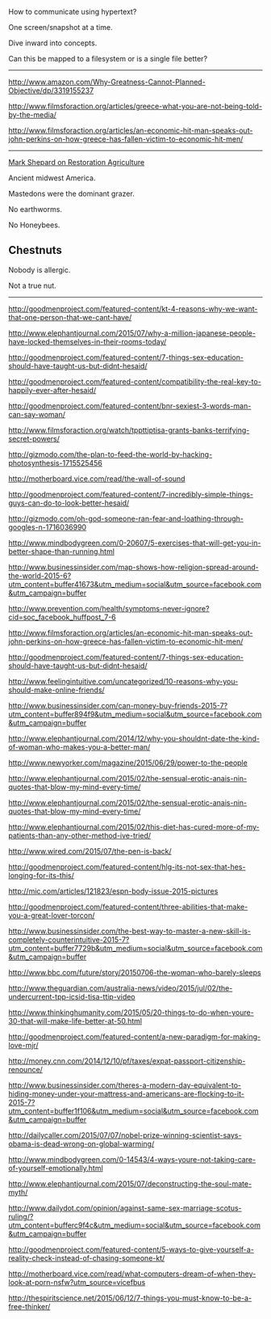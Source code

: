 How to communicate using hypertext?

One screen/snapshot at a time.

Dive inward into concepts.

Can this be mapped to a filesystem or is a single file better?

---

<a href="http://www.amazon.com/Why-Greatness-Cannot-Planned-Objective/dp/3319155237" target="_blank">http://www.amazon.com/Why-Greatness-Cannot-Planned-Objective/dp/3319155237</a>

<a href="http://www.filmsforaction.org/articles/greece-what-you-are-not-being-told-by-the-media/" target="_blank">http://www.filmsforaction.org/articles/greece-what-you-are-not-being-told-by-the-media/</a>

<a href="http://www.filmsforaction.org/articles/an-economic-hit-man-speaks-out-john-perkins-on-how-greece-has-fallen-victim-to-economic-hit-men/" target="_blank">http://www.filmsforaction.org/articles/an-economic-hit-man-speaks-out-john-perkins-on-how-greece-has-fallen-victim-to-economic-hit-men/</a>

---

<a href="https://www.youtube.com/watch?v=kb_t-sVVzF0" target="_blank">Mark Shepard on Restoration Agriculture</a>

Ancient midwest America.

Mastedons were the dominant grazer.

No earthworms.

No Honeybees.

## Chestnuts

Nobody is allergic.

Not a true nut.

---

<a href="http://goodmenproject.com/featured-content/kt-4-reasons-why-we-want-that-one-person-that-we-cant-have/" target="_blank">http://goodmenproject.com/featured-content/kt-4-reasons-why-we-want-that-one-person-that-we-cant-have/</a>

<a href="http://www.elephantjournal.com/2015/07/why-a-million-japanese-people-have-locked-themselves-in-their-rooms-today/" target="_blank">http://www.elephantjournal.com/2015/07/why-a-million-japanese-people-have-locked-themselves-in-their-rooms-today/</a>

<a href="http://goodmenproject.com/featured-content/7-things-sex-education-should-have-taught-us-but-didnt-hesaid/" target="_blank">http://goodmenproject.com/featured-content/7-things-sex-education-should-have-taught-us-but-didnt-hesaid/</a>

<a href="http://goodmenproject.com/featured-content/compatibility-the-real-key-to-happily-ever-after-hesaid/" target="_blank">http://goodmenproject.com/featured-content/compatibility-the-real-key-to-happily-ever-after-hesaid/</a>

<a href="http://goodmenproject.com/featured-content/bnr-sexiest-3-words-man-can-say-woman/" target="_blank">http://goodmenproject.com/featured-content/bnr-sexiest-3-words-man-can-say-woman/</a>

<a href="http://www.filmsforaction.org/watch/tppttiptisa-grants-banks-terrifying-secret-powers/" target="_blank">http://www.filmsforaction.org/watch/tppttiptisa-grants-banks-terrifying-secret-powers/</a>

<a href="http://gizmodo.com/the-plan-to-feed-the-world-by-hacking-photosynthesis-1715525456" target="_blank">http://gizmodo.com/the-plan-to-feed-the-world-by-hacking-photosynthesis-1715525456</a>

<a href="http://motherboard.vice.com/read/the-wall-of-sound" target="_blank">http://motherboard.vice.com/read/the-wall-of-sound</a>

<a href="http://goodmenproject.com/featured-content/7-incredibly-simple-things-guys-can-do-to-look-better-hesaid/" target="_blank">http://goodmenproject.com/featured-content/7-incredibly-simple-things-guys-can-do-to-look-better-hesaid/</a>

<a href="http://gizmodo.com/oh-god-someone-ran-fear-and-loathing-through-googles-n-1716036990" target="_blank">http://gizmodo.com/oh-god-someone-ran-fear-and-loathing-through-googles-n-1716036990</a>

<a href="http://www.mindbodygreen.com/0-20607/5-exercises-that-will-get-you-in-better-shape-than-running.html" target="_blank">http://www.mindbodygreen.com/0-20607/5-exercises-that-will-get-you-in-better-shape-than-running.html</a>

<a href="http://www.businessinsider.com/map-shows-how-religion-spread-around-the-world-2015-6?utm_content=buffer41673&utm_medium=social&utm_source=facebook.com&utm_campaign=buffer" target="_blank">http://www.businessinsider.com/map-shows-how-religion-spread-around-the-world-2015-6?utm_content=buffer41673&utm_medium=social&utm_source=facebook.com&utm_campaign=buffer</a>

<a href="http://www.prevention.com/health/symptoms-never-ignore?cid=soc_facebook_huffpost_7-6" target="_blank">http://www.prevention.com/health/symptoms-never-ignore?cid=soc_facebook_huffpost_7-6</a>

<a href="http://www.filmsforaction.org/articles/an-economic-hit-man-speaks-out-john-perkins-on-how-greece-has-fallen-victim-to-economic-hit-men/" target="_blank">http://www.filmsforaction.org/articles/an-economic-hit-man-speaks-out-john-perkins-on-how-greece-has-fallen-victim-to-economic-hit-men/</a>

<a href="http://goodmenproject.com/featured-content/7-things-sex-education-should-have-taught-us-but-didnt-hesaid/" target="_blank">http://goodmenproject.com/featured-content/7-things-sex-education-should-have-taught-us-but-didnt-hesaid/</a>

<a href="http://www.feelingintuitive.com/uncategorized/10-reasons-why-you-should-make-online-friends/" target="_blank">http://www.feelingintuitive.com/uncategorized/10-reasons-why-you-should-make-online-friends/</a>

<a href="http://www.businessinsider.com/can-money-buy-friends-2015-7?utm_content=buffer894f9&utm_medium=social&utm_source=facebook.com&utm_campaign=buffer" target="_blank">http://www.businessinsider.com/can-money-buy-friends-2015-7?utm_content=buffer894f9&utm_medium=social&utm_source=facebook.com&utm_campaign=buffer</a>

<a href="http://www.elephantjournal.com/2014/12/why-you-shouldnt-date-the-kind-of-woman-who-makes-you-a-better-man/" target="_blank">http://www.elephantjournal.com/2014/12/why-you-shouldnt-date-the-kind-of-woman-who-makes-you-a-better-man/</a>

<a href="http://www.newyorker.com/magazine/2015/06/29/power-to-the-people" target="_blank">http://www.newyorker.com/magazine/2015/06/29/power-to-the-people</a>

<a href="http://www.elephantjournal.com/2015/02/the-sensual-erotic-anais-nin-quotes-that-blow-my-mind-every-time/" target="_blank">http://www.elephantjournal.com/2015/02/the-sensual-erotic-anais-nin-quotes-that-blow-my-mind-every-time/</a>

<a href="http://www.elephantjournal.com/2015/02/the-sensual-erotic-anais-nin-quotes-that-blow-my-mind-every-time/" target="_blank">http://www.elephantjournal.com/2015/02/the-sensual-erotic-anais-nin-quotes-that-blow-my-mind-every-time/</a>

<a href="http://www.elephantjournal.com/2015/02/this-diet-has-cured-more-of-my-patients-than-any-other-method-ive-tried/" target="_blank">http://www.elephantjournal.com/2015/02/this-diet-has-cured-more-of-my-patients-than-any-other-method-ive-tried/</a>

<a href="http://www.wired.com/2015/07/the-pen-is-back/" target="_blank">http://www.wired.com/2015/07/the-pen-is-back/</a>

<a href="http://goodmenproject.com/featured-content/hlg-its-not-sex-that-hes-longing-for-its-this/" target="_blank">http://goodmenproject.com/featured-content/hlg-its-not-sex-that-hes-longing-for-its-this/</a>

<a href="http://mic.com/articles/121823/espn-body-issue-2015-pictures" target="_blank">http://mic.com/articles/121823/espn-body-issue-2015-pictures</a>

<a href="http://goodmenproject.com/featured-content/three-abilities-that-make-you-a-great-lover-torcon/" target="_blank">http://goodmenproject.com/featured-content/three-abilities-that-make-you-a-great-lover-torcon/</a>

<a href="http://www.businessinsider.com/the-best-way-to-master-a-new-skill-is-completely-counterintuitive-2015-7?utm_content=buffer7729b&utm_medium=social&utm_source=facebook.com&utm_campaign=buffer" target="_blank">http://www.businessinsider.com/the-best-way-to-master-a-new-skill-is-completely-counterintuitive-2015-7?utm_content=buffer7729b&utm_medium=social&utm_source=facebook.com&utm_campaign=buffer</a>

<a href="http://www.bbc.com/future/story/20150706-the-woman-who-barely-sleeps" target="_blank">http://www.bbc.com/future/story/20150706-the-woman-who-barely-sleeps</a>

<a href="http://www.theguardian.com/australia-news/video/2015/jul/02/the-undercurrent-tpp-icsid-tisa-ttip-video" target="_blank">http://www.theguardian.com/australia-news/video/2015/jul/02/the-undercurrent-tpp-icsid-tisa-ttip-video</a>

<a href="http://www.thinkinghumanity.com/2015/05/20-things-to-do-when-youre-30-that-will-make-life-better-at-50.html" target="_blank">http://www.thinkinghumanity.com/2015/05/20-things-to-do-when-youre-30-that-will-make-life-better-at-50.html</a>

<a href="http://goodmenproject.com/featured-content/a-new-paradigm-for-making-love-mjr/" target="_blank">http://goodmenproject.com/featured-content/a-new-paradigm-for-making-love-mjr/</a>

<a href="http://money.cnn.com/2014/12/10/pf/taxes/expat-passport-citizenship-renounce/" target="_blank">http://money.cnn.com/2014/12/10/pf/taxes/expat-passport-citizenship-renounce/</a>

<a href="http://www.businessinsider.com/theres-a-modern-day-equivalent-to-hiding-money-under-your-mattress-and-americans-are-flocking-to-it-2015-7?utm_content=buffer1f106&utm_medium=social&utm_source=facebook.com&utm_campaign=buffer" target="_blank">http://www.businessinsider.com/theres-a-modern-day-equivalent-to-hiding-money-under-your-mattress-and-americans-are-flocking-to-it-2015-7?utm_content=buffer1f106&utm_medium=social&utm_source=facebook.com&utm_campaign=buffer</a>

<a href="http://dailycaller.com/2015/07/07/nobel-prize-winning-scientist-says-obama-is-dead-wrong-on-global-warming/" target="_blank">http://dailycaller.com/2015/07/07/nobel-prize-winning-scientist-says-obama-is-dead-wrong-on-global-warming/</a>

<a href="http://www.mindbodygreen.com/0-14543/4-ways-youre-not-taking-care-of-yourself-emotionally.html" target="_blank">http://www.mindbodygreen.com/0-14543/4-ways-youre-not-taking-care-of-yourself-emotionally.html</a>

<a href="http://www.elephantjournal.com/2015/07/deconstructing-the-soul-mate-myth/" target="_blank">http://www.elephantjournal.com/2015/07/deconstructing-the-soul-mate-myth/</a>

<a href="http://www.dailydot.com/opinion/against-same-sex-marriage-scotus-ruling/?utm_content=bufferc9f4c&utm_medium=social&utm_source=facebook.com&utm_campaign=buffer" target="_blank">http://www.dailydot.com/opinion/against-same-sex-marriage-scotus-ruling/?utm_content=bufferc9f4c&utm_medium=social&utm_source=facebook.com&utm_campaign=buffer</a>

<a href="http://goodmenproject.com/featured-content/5-ways-to-give-yourself-a-reality-check-instead-of-chasing-someone-kt/" target="_blank">http://goodmenproject.com/featured-content/5-ways-to-give-yourself-a-reality-check-instead-of-chasing-someone-kt/</a>

<a href="http://motherboard.vice.com/read/what-computers-dream-of-when-they-look-at-porn-nsfw?utm_source=vicefbus" target="_blank">http://motherboard.vice.com/read/what-computers-dream-of-when-they-look-at-porn-nsfw?utm_source=vicefbus</a>

<a href="http://thespiritscience.net/2015/06/12/7-things-you-must-know-to-be-a-free-thinker/" target="_blank">http://thespiritscience.net/2015/06/12/7-things-you-must-know-to-be-a-free-thinker/</a>
